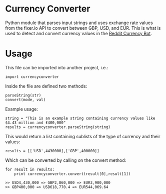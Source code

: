 # Currency Converter
Python module that parses input strings and uses exchange rate values from the fixer.io API to convert between GBP, USD, and EUR. This is what is used to detect and convert currency values in the [Reddit Currency Bot](https://github.com/cp2846/reddit-currency-bot).


# Usage
This file can be imported into another project, i.e.:

    import currencyconverter

Inside the file are defined two methods:
    
    parseString(str)
    convert(mode, val)
    
Example usage:
    
    string = "This is an example string containing currency values like $4.43 million and £400,000"
    results = currencyconverter.parseString(string)
    
This would return a list containing sublists of the type of currency and their values:
    
    results = [['USD',4430000],['GBP',400000]]
    
Which can be converted by calling on the convert method:

    for result in results:
        print currencyconverter.convert(result[0],result[1])
        
    >> USD4,430,000 => GBP2,860,000 => EUR3,900,000
    >> GBP400,000 => USD618,770.4 => EUR544,069.64

